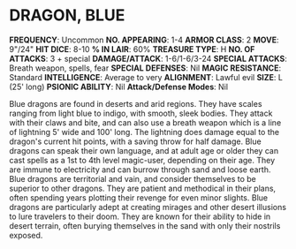# DRAGON, BLUE

**FREQUENCY**: Uncommon
**NO. APPEARING**: 1-4
**ARMOR CLASS**: 2
**MOVE**: 9"/24"
**HIT DICE**: 8-10
**% IN LAIR**: 60%
**TREASURE TYPE**: H
**NO. OF ATTACKS**: 3 + special
**DAMAGE/ATTACK**: 1-6/1-6/3-24
**SPECIAL ATTACKS**: Breath weapon, spells, fear
**SPECIAL DEFENSES**: Nil
**MAGIC RESISTANCE**: Standard
**INTELLIGENCE**: Average to very
**ALIGNMENT**: Lawful evil
**SIZE**: L (25' long)
**PSIONIC ABILITY**: Nil
**Attack/Defense Modes**: Nil

Blue dragons are found in deserts and arid regions. They have scales ranging from light blue to indigo, with smooth, sleek bodies. They attack with their claws and bite, and can also use a breath weapon which is a line of lightning 5' wide and 100' long. The lightning does damage equal to the dragon's current hit points, with a saving throw for half damage. Blue dragons can speak their own language, and at adult age or older they can cast spells as a 1st to 4th level magic-user, depending on their age. They are immune to electricity and can burrow through sand and loose earth. Blue dragons are territorial and vain, and consider themselves to be superior to other dragons. They are patient and methodical in their plans, often spending years plotting their revenge for even minor slights. Blue dragons are particularly adept at creating mirages and other desert illusions to lure travelers to their doom. They are known for their ability to hide in desert terrain, often burying themselves in the sand with only their nostrils exposed.
